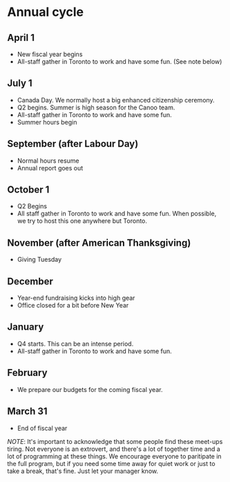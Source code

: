 # Annual cycle

## April 1
- New fiscal year begins
- All-staff gather in Toronto to work and have some fun. (See note below)

## July 1
- Canada Day. We normally host a big enhanced citizenship ceremony.
- Q2 begins. Summer is high season for the Canoo team.
- All-staff gather in Toronto to work and have some fun.
- Summer hours begin


## September (after Labour Day)
- Normal hours resume
- Annual report goes out

## October 1
- Q2 Begins
- All staff gather in Toronto to work and have some fun. When possible, we try to host this one anywhere but Toronto. 

## November (after American Thanksgiving)
- Giving Tuesday

## December
- Year-end fundraising kicks into high gear
- Office closed for a bit before New Year

## January
- Q4 starts. This can be an intense period.
- All-staff gather in Toronto to work and have some fun.

## February
- We prepare our budgets for the coming fiscal year.

## March 31
- End of fiscal year

*NOTE*: It's important to acknowledge that some people find these meet-ups tiring. Not everyone is an extrovert, and there's a lot of together time and a lot of programming at these things. We encourage everyone to paritipate in the full program, but if you need some time away for quiet work or just to take a break, that's fine. Just let your manager know.

<cta-arrow target="first-two-weeks" text="Your first two weeks"></cta-arrow>
